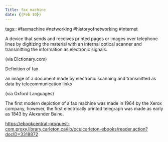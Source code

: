 ```yaml
---
Title: fax machine
date: {{Feb 10}}
---
```

tags:: #faxmachine #networking #historyofnetworking #internet 

A device that sends and receives printed pages or images over telephone lines by digitizing the material with an internal optical scanner and transmitting the information as electronic signals.

(via Dictionary.com)

Definition of fax

an image of a document made by electronic scanning and transmitted as data by telecommunication links

(via Oxford Languages)

The first modern depiction of a fax machine was made in 1964 by the Xerox company, however, the first electrically printed telegraph was made as early as 1843 by Alexander Baine. 

https://ebookcentral-proquest-com.proxy.library.carleton.ca/lib/oculcarleton-ebooks/reader.action?docID=3318872